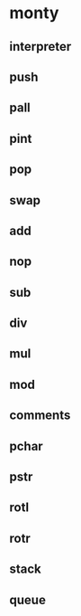 # monty
## interpreter
## push
## pall
## pint
## pop
## swap
## add
## nop
## sub
## div
## mul
## mod
## comments
## pchar
## pstr
## rotl
## rotr
## stack
## queue